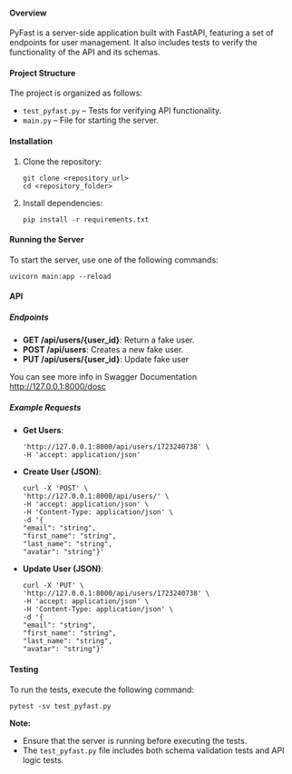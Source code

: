 
#### Overview
PyFast is a server-side application built with FastAPI, featuring a set of endpoints for user management. It also includes tests to verify the functionality of the API and its schemas.

#### Project Structure
The project is organized as follows:

- `test_pyfast.py` – Tests for verifying API functionality.
- `main.py` – File for starting the server.

#### Installation

1. Clone the repository:
    ```
    git clone <repository_url>
    cd <repository_folder>
    ```

3. Install dependencies:
    ```
    pip install -r requirements.txt
    ```

#### Running the Server
To start the server, use one of the following commands:

```
uvicorn main:app --reload
```


#### API

##### Endpoints

- **GET /api/users/{user_id}**: Return a fake user.
- **POST /api/users**: Creates a new fake user. 
- **PUT /api/users/{user_id}**: Update fake user

You can see more info in Swagger Documentation http://127.0.0.1:8000/dosc

##### Example Requests

- **Get Users**:
    ```curl -X 'GET' \
  'http://127.0.0.1:8000/api/users/1723240738' \
  -H 'accept: application/json'
    ```

- **Create User (JSON)**:
    ```
    curl -X 'POST' \
  'http://127.0.0.1:8000/api/users/' \
  -H 'accept: application/json' \
  -H 'Content-Type: application/json' \
  -d '{
  "email": "string",
  "first_name": "string",
  "last_name": "string",
  "avatar": "string"}'
    ```
- **Update User (JSON)**:
    ```
    curl -X 'PUT' \
  'http://127.0.0.1:8000/api/users/1723240738' \
  -H 'accept: application/json' \
  -H 'Content-Type: application/json' \
  -d '{
  "email": "string",
  "first_name": "string",
  "last_name": "string",
  "avatar": "string"}'
    ```

#### Testing
To run the tests, execute the following command:

```
pytest -sv test_pyfast.py
```

**Note:**
- Ensure that the server is running before executing the tests.
- The `test_pyfast.py` file includes both schema validation tests and API logic tests.
